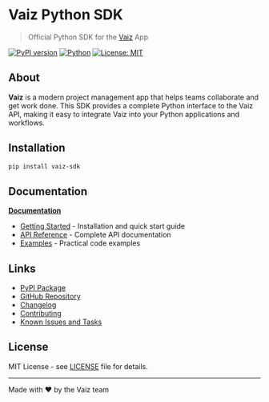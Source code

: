 # Vaiz Python SDK

> Official Python SDK for the [Vaiz](https://vaiz.com) App

[![PyPI version](https://badge.fury.io/py/vaiz-sdk.svg)](https://badge.fury.io/py/vaiz-sdk)
[![Python](https://img.shields.io/pypi/pyversions/vaiz-sdk.svg)](https://pypi.org/project/vaiz-sdk/)
[![License: MIT](https://img.shields.io/badge/License-MIT-yellow.svg)](https://opensource.org/licenses/MIT)

## About

**Vaiz** is a modern project management app that helps teams collaborate and get work done. 
This SDK provides a complete Python interface to the Vaiz API, making it easy to integrate Vaiz into your Python applications and workflows.

## Installation

```bash
pip install vaiz-sdk
```

## Documentation

**[Documentation](https://docs-python-sdk.vaiz.com)**

- [Getting Started](https://docs-python-sdk.vaiz.com/) - Installation and quick start guide
- [API Reference](https://docs-python-sdk.vaiz.com/guides/overview) - Complete API documentation
- [Examples](https://docs-python-sdk.vaiz.com/examples) - Practical code examples

## Links

- [PyPI Package](https://pypi.org/project/vaiz-sdk/)
- [GitHub Repository](https://github.com/vaizcom/vaiz-python-sdk)
- [Changelog](https://github.com/vaizcom/vaiz-python-sdk/blob/main/CHANGELOG.md)
- [Contributing](https://github.com/vaizcom/vaiz-python-sdk/blob/main/CONTRIBUTING.md)
- [Known Issues and Tasks](https://github.com/vaizcom/vaiz-python-sdk/blob/main/KNOWN_ISSUES.md)

## License

MIT License - see [LICENSE](https://github.com/vaizcom/vaiz-python-sdk/blob/main/LICENSE) file for details.

---

Made with ❤️ by the Vaiz team
